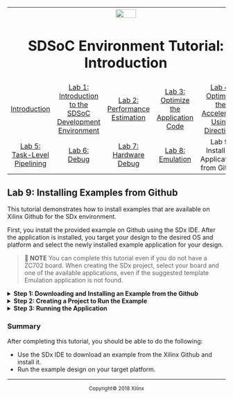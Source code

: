
<table style="width:100%">
  <tr>
    <th width="100%" colspan="6"><img src="https://www.xilinx.com/content/dam/xilinx/imgs/press/media-kits/corporate/xilinx-logo.png" width="30%"/><h1>SDSoC Environment Tutorial: Introduction</h1>
</th>
  </tr>
  <tr>
    <td align="center"><a href="README.md">Introduction</a></td>
    <td align="center"><a href="lab-1-introduction-to-the-sdsoc-development-environment.md">Lab 1: Introduction to the SDSoC Development Environment</a></td>
    <td align="center"><a href="lab-2-performance-estimation.md">Lab 2: Performance Estimation</a></td>
    <td align="center"><a href="lab-3-optimize-the-application-code.md">Lab 3: Optimize the Application Code</a></td>
    <td align="center"><a href="lab-4-optimize-the-accelerator-using-directives.md">Lab 4: Optimize the Accelerator Using Directives  </a></td>
  </tr>
  <tr>
    <td align="center"><a href="lab-5-task-level-pipelining.md">Lab 5: Task-Level Pipelining</a></td>
    <td align="center"><a href="lab-6-debug.md">Lab 6: Debug</a></td>
    <td align="center"><a href="lab-7-hardware-debug.md">Lab 7: Hardware Debug</a></td>
    <td align="center"><a href="lab-8-emulation.md">Lab 8: Emulation</a></td>
    <td align="center">Lab 9: Installing Applications from GitHub</td>
</table>

## Lab 9: Installing Examples from Github  

This tutorial demonstrates how to install examples that are available on Xilinx Github for the SDx environment.  

First, you install the provided example on Github using the SDx IDE. After the application is installed, you target your design to the desired OS and platform and select the newly installed example application for your design.  

>**:pushpin: NOTE**  You can complete this tutorial even if you do not have a ZC702 board. When creating the SDx project, select your board and one of the available applications, even if the suggested template Emulation application is not found.  

<details>
<summary><strong>Step 1: Downloading and Installing an Example from the Github</strong></summary>  

  1. To download and install an example from the SDx Example store, click **Xilinx > SDx Examples**.  

     ![](./images/gvu1517375349413.png)  

  2. The SDx Examples dialog box opens up. Click the **Download** button as shown below.  

     ![](./images/wkd1517375349420.png)  

  3. The examples are installed as shown below.  

     ![](./images/yea1517375349402.png)  

  4. Click **OK** in the SDx Example Store Dialog box. The example is installed under  
     `<install_area>/Xilinx/SDx/20xx.x/examples`.  

  5. SDx Libraries can also be downloaded in the same fashion.  

</details>

<details>
<summary><strong>Step 2: Creating a Project to Run the Example</strong></summary>

  1. Select **File > New > SDx Project**.  
  2. In the Project Type page, **Application Project** is selected by default. Click **Next**.  
  3. Specify the name of the project (for example, lab9) in the Project name field. Click New.  
  4. From the Platform list select zc702. Click **Next**.  
  5. From the System Configuration drop-down list, select Linux. Click **Next**.  
  6. From the list of application templates, select Array Partitioning and click **Finish**.  
  7. Click on the tab labeled lab9 to select the SDx Project Settings (if the tab is not visible, double click the `project.sdx` file in the Project Explorer). In the HW functions panel observe that the matmul_partition_accel function is marked as a hardware function when the project was created.  
  8. If the hardware functions were removed or not marked, click on the **Add HW Functions** icon to invoke the dialog box to specify hardware functions.  
  9. Click the **Build** icon on the toolbar to build the project.      

</details>

<details>
<summary><strong>Step 3: Running the Application</strong></summary>

  After the build finishes, you can run your application just as you would run any other example as described in the previous chapters.    
</details>

### Summary  
After completing this tutorial, you should be able to do the following:

  * Use the SDx IDE to download an example from the Xilinx Github and install it.  
  * Run the example design on your target platform.  

<hr/>
<p align="center"><sup>Copyright&copy; 2018 Xilinx</sup></p>
